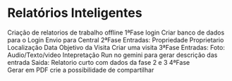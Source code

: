 # Relatórios Inteligentes
Criação de relatorios de trabalho offline
1ªFase
  login
  Criar banco de dados para o Login
  Envio para Central
2ªFase
Entradas:
  Propriedade
  Proprietario
  Localização
  Data
  Objetivo da Visita
  Criar uma visita
3ªFase 
  Entradas:
    Foto:
    Audio/Texto/video
  Intepretação 
    Run no gemini para gerar descrição das entrada
  Saida:
    Relatorio curto com dados da fase 2 e 3
 4ªFase   
   Gerar em PDF
   crie a possibilidade de compartilhar

  
  
